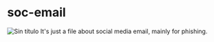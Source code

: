 # soc-email
![Sin título](https://github.com/user-attachments/assets/e0da519e-ba41-4d94-a4f6-4664a24b02b5)
It's just a file about social media email, mainly for phishing.
